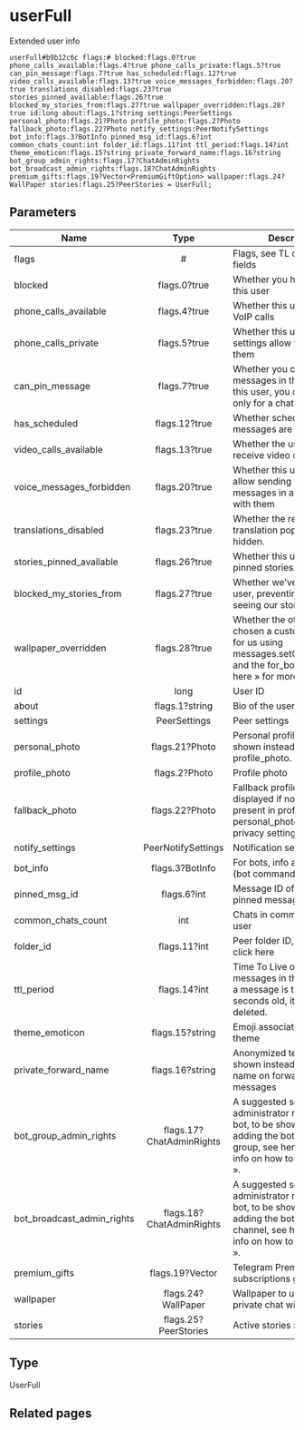 # userFull
Extended user info

```
userFull#b9b12c6c flags:# blocked:flags.0?true phone_calls_available:flags.4?true phone_calls_private:flags.5?true can_pin_message:flags.7?true has_scheduled:flags.12?true video_calls_available:flags.13?true voice_messages_forbidden:flags.20?true translations_disabled:flags.23?true stories_pinned_available:flags.26?true blocked_my_stories_from:flags.27?true wallpaper_overridden:flags.28?true id:long about:flags.1?string settings:PeerSettings personal_photo:flags.21?Photo profile_photo:flags.2?Photo fallback_photo:flags.22?Photo notify_settings:PeerNotifySettings bot_info:flags.3?BotInfo pinned_msg_id:flags.6?int common_chats_count:int folder_id:flags.11?int ttl_period:flags.14?int theme_emoticon:flags.15?string private_forward_name:flags.16?string bot_group_admin_rights:flags.17?ChatAdminRights bot_broadcast_admin_rights:flags.18?ChatAdminRights premium_gifts:flags.19?Vector<PremiumGiftOption> wallpaper:flags.24?WallPaper stories:flags.25?PeerStories = UserFull;
```

## Parameters
| Name | Type | Description |
| ---- | :----: | ----------- |
| flags | # | Flags, see TL conditional fields |
| blocked | flags.0?true | Whether you have blocked this user |
| phone_calls_available | flags.4?true | Whether this user can make VoIP calls |
| phone_calls_private | flags.5?true | Whether this user's privacy settings allow you to call them |
| can_pin_message | flags.7?true | Whether you can pin messages in the chat with this user, you can do this only for a chat with yourself |
| has_scheduled | flags.12?true | Whether scheduled messages are available |
| video_calls_available | flags.13?true | Whether the user can receive video calls |
| voice_messages_forbidden | flags.20?true | Whether this user doesn't allow sending voice messages in a private chat with them |
| translations_disabled | flags.23?true | Whether the real-time chat translation popup should be hidden. |
| stories_pinned_available | flags.26?true | Whether this user has some pinned stories. |
| blocked_my_stories_from | flags.27?true | Whether we've blocked this user, preventing them from seeing our stories ». |
| wallpaper_overridden | flags.28?true | Whether the other user has chosen a custom wallpaper for us using messages.setChatWallPaper and the for_both flag, see here » for more info. |
| id | long | User ID |
| about | flags.1?string | Bio of the user |
| settings | PeerSettings | Peer settings |
| personal_photo | flags.21?Photo | Personal profile photo, to be shown instead of profile_photo. |
| profile_photo | flags.2?Photo | Profile photo |
| fallback_photo | flags.22?Photo | Fallback profile photo, displayed if no photo is present in profile_photo or personal_photo, due to privacy settings. |
| notify_settings | PeerNotifySettings | Notification settings |
| bot_info | flags.3?BotInfo | For bots, info about the bot (bot commands, etc) |
| pinned_msg_id | flags.6?int | Message ID of the last pinned message |
| common_chats_count | int | Chats in common with this user |
| folder_id | flags.11?int | Peer folder ID, for more info click here |
| ttl_period | flags.14?int | Time To Live of all messages in this chat; once a message is this many seconds old, it must be deleted. |
| theme_emoticon | flags.15?string | Emoji associated with chat theme |
| private_forward_name | flags.16?string | Anonymized text to be shown instead of the user's name on forwarded messages |
| bot_group_admin_rights | flags.17?ChatAdminRights | A suggested set of administrator rights for the bot, to be shown when adding the bot as admin to a group, see here for more info on how to handle them ». |
| bot_broadcast_admin_rights | flags.18?ChatAdminRights | A suggested set of administrator rights for the bot, to be shown when adding the bot as admin to a channel, see here for more info on how to handle them ». |
| premium_gifts | flags.19?Vector<PremiumGiftOption> | Telegram Premium subscriptions gift options |
| wallpaper | flags.24?WallPaper | Wallpaper to use in the private chat with the user. |
| stories | flags.25?PeerStories | Active stories » |


## Type
UserFull

## Related pages
